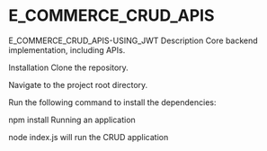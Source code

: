 # E_COMMERCE_CRUD_APIS

E_COMMERCE_CRUD_APIS-USING_JWT Description Core backend implementation, including APIs.

Installation Clone the repository.

Navigate to the project root directory.

Run the following command to install the dependencies:

npm install Running an application

node index.js will run the CRUD application
